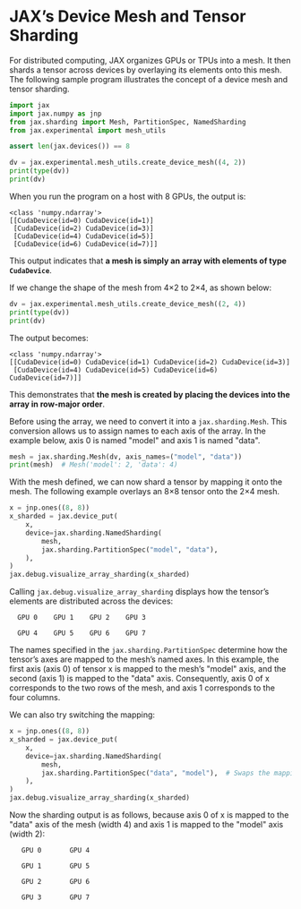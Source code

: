 # JAX’s Device Mesh and Tensor Sharding

For distributed computing, JAX organizes GPUs or TPUs into a mesh.  It then shards a tensor across devices by overlaying its elements onto this mesh.  The following sample program illustrates the concept of a device mesh and tensor sharding.

```python
import jax
import jax.numpy as jnp
from jax.sharding import Mesh, PartitionSpec, NamedSharding
from jax.experimental import mesh_utils

assert len(jax.devices()) == 8

dv = jax.experimental.mesh_utils.create_device_mesh((4, 2))
print(type(dv))
print(dv)
```

When you run the program on a host with 8 GPUs, the output is:

```
<class 'numpy.ndarray'>
[[CudaDevice(id=0) CudaDevice(id=1)]
 [CudaDevice(id=2) CudaDevice(id=3)]
 [CudaDevice(id=4) CudaDevice(id=5)]
 [CudaDevice(id=6) CudaDevice(id=7)]]
```

This output indicates that **a mesh is simply an array with elements of type `CudaDevice`**.

If we change the shape of the mesh from 4×2 to 2×4, as shown below:

```python
dv = jax.experimental.mesh_utils.create_device_mesh((2, 4))
print(type(dv))
print(dv)
```

The output becomes:

```
<class 'numpy.ndarray'>
[[CudaDevice(id=0) CudaDevice(id=1) CudaDevice(id=2) CudaDevice(id=3)]
 [CudaDevice(id=4) CudaDevice(id=5) CudaDevice(id=6) CudaDevice(id=7)]]
```

This demonstrates that **the mesh is created by placing the devices into the array in row-major order**.

Before using the array, we need to convert it into a `jax.sharding.Mesh`.  This conversion allows us to assign names to each axis of the array.  In the example below, axis 0 is named "model" and axis 1 is named "data".

```python
mesh = jax.sharding.Mesh(dv, axis_names=("model", "data"))
print(mesh)  # Mesh('model': 2, 'data': 4)
```

With the mesh defined, we can now shard a tensor by mapping it onto the mesh.  The following example overlays an 8×8 tensor onto the 2×4 mesh.

```python
x = jnp.ones((8, 8))
x_sharded = jax.device_put(
    x,
    device=jax.sharding.NamedSharding(
        mesh,
        jax.sharding.PartitionSpec("model", "data"),
    ),
)
jax.debug.visualize_array_sharding(x_sharded)
```

Calling `jax.debug.visualize_array_sharding` displays how the tensor’s elements are distributed across the devices:

```
  GPU 0    GPU 1    GPU 2    GPU 3

  GPU 4    GPU 5    GPU 6    GPU 7
```

The names specified in the `jax.sharding.PartitionSpec` determine how the tensor’s axes are mapped to the mesh’s named axes.  In this example, the first axis (axis 0) of tensor x is mapped to the mesh’s "model" axis, and the second (axis 1) is mapped to the "data" axis.  Consequently, axis 0 of x corresponds to the two rows of the mesh, and axis 1 corresponds to the four columns.

We can also try switching the mapping:

```python
x = jnp.ones((8, 8))
x_sharded = jax.device_put(
    x,
    device=jax.sharding.NamedSharding(
        mesh,
        jax.sharding.PartitionSpec("data", "model"),  # Swaps the mapping: model -> data, data -> model
    ),
)
jax.debug.visualize_array_sharding(x_sharded)
```

Now the sharding output is as follows, because axis 0 of x is mapped to the "data" axis of the mesh (width 4) and axis 1 is mapped to the "model" axis (width 2):

```
   GPU 0       GPU 4

   GPU 1       GPU 5

   GPU 2       GPU 6

   GPU 3       GPU 7
```
